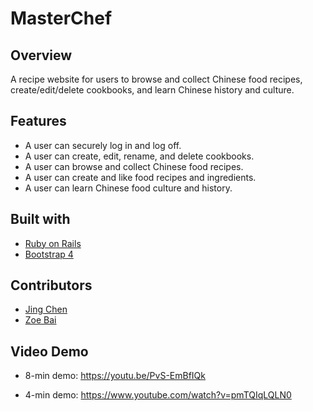# MasterChef

## Overview

A recipe website for users to browse and collect Chinese food recipes, create/edit/delete cookbooks, and learn Chinese history and culture.

## Features
- A user can securely log in and log off.
- A user can create, edit, rename, and delete cookbooks.
- A user can browse and collect Chinese food recipes.
- A user can create and like food recipes and ingredients.
- A user can learn Chinese food culture and history.

## Built with

- [Ruby on Rails](https://rubyonrails.org/)
- [Bootstrap 4](https://getbootstrap.com/)

## Contributors
- [Jing Chen](https://github.com/jcjc2019)
- [Zoe Bai](https://github.com/ZoeBai0714) 

## Video Demo
- 8-min demo: https://youtu.be/PvS-EmBfIQk

- 4-min demo: https://www.youtube.com/watch?v=pmTQIqLQLN0
